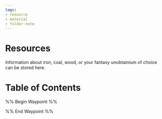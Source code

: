 ```yaml
---
tags:
- resource
- material
- folder-note
---
```

# Resources

Information about iron, coal, wood, or your fantasy unobtainium of choice can be stored here.

# Table of Contents

%% Begin Waypoint %%


%% End Waypoint %%